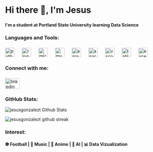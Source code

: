 <h1 align="left">Hi there 👋, I'm Jesus</h1>

###

<h4 align="left">I'm a student at Portland State University learning Data Science</h4>

###

<h3 align="left">Languages and Tools:</h3>

###

<div align="left">
  <img src="https://cdn.jsdelivr.net/gh/devicons/devicon/icons/python/python-original.svg" height="30" alt="python logo" style="margin-right: 20px;" />
  <img src="https://cdn.jsdelivr.net/gh/devicons/devicon/icons/r/r-original.svg" height="30" alt="r logo" style="margin-right: 20px;" />
  <img src="https://cdn.simpleicons.org/microsoftsqlserver/CC2927" height="30" alt="microsoftsqlserver logo" style="margin-right: 20px;" />
  <img src="https://cdn.jsdelivr.net/gh/devicons/devicon/icons/mysql/mysql-original.svg" height="30" alt="mysql logo" style="margin-right: 20px;" />
  <img src="https://cdn.jsdelivr.net/gh/devicons/devicon/icons/amazonwebservices/amazonwebservices-original.svg" height="30" alt="amazonwebservices logo" style="margin-right: 20px;" />
  <img src="https://cdn.jsdelivr.net/gh/devicons/devicon/icons/anaconda/anaconda-original.svg" height="30" alt="anaconda logo" style="margin-right: 20px;" />
  <img src="https://cdn.jsdelivr.net/gh/devicons/devicon/icons/vscode/vscode-original.svg" height="30" alt="vscode logo" style="margin-right: 20px;" />
  <img src="https://github.com/jesusgonzalezt/jesusgonzalezt/assets/134586269/d0840c0e-e9aa-47df-a5cc-5b4dfa012e97" height="30" alt="tableau logo" style="margin-right: 20px;" />
  <img src="https://github.com/jesusgonzalezt/jesusgonzalezt/assets/134586269/a2fa1830-c367-448c-a880-0001ed50c576" height="30" alt="excel logo" />
</div>



###

<h3 align="left">Connect with me:</h3>

###

<div align="left">
  <a href="https://www.linkedin.com/in/jesus-gonzalez-tronco/" target="_blank">
    <img src="https://raw.githubusercontent.com/maurodesouza/profile-readme-generator/master/src/assets/icons/social/linkedin/default.svg" width="47" height="35" alt="linkedin logo"  />
  </a>
</div>

###

### GitHub Stats:
![jesusgonzalezt Github Stats](https://github-readme-stats-git-masterrstaa-rickstaa.vercel.app/api?username=jesusgonzalezt&show_icons=true&theme=swift&count_private=true&include_all_commits=true)

![jesusgonzalezt github streak](https://github-readme-streak-stats.herokuapp.com/?user=jesusgonzalezt&theme=swift&include_all_commits=true&count_private=true)


### Interest:

<h4 align="left">⚽️ Football | 🎵 Music | 🍥 Anime | 🤖 AI | 📊 Data Vizualization</h4>



